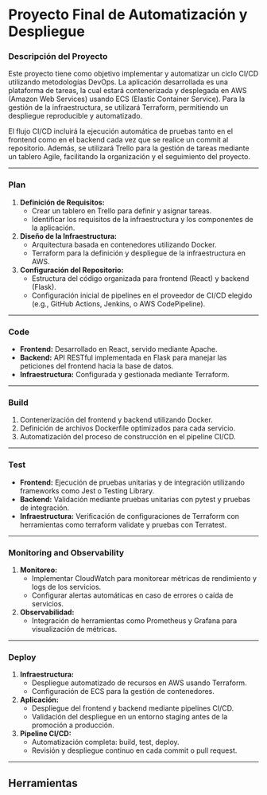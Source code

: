 # Proyecto Final de Automatización y Despliegue

### Descripción del Proyecto
Este proyecto tiene como objetivo implementar y automatizar un ciclo CI/CD utilizando metodologías DevOps. La aplicación desarrollada es una plataforma de tareas, la cual estará contenerizada y desplegada en AWS (Amazon Web Services) usando ECS (Elastic Container Service). Para la gestión de la infraestructura, se utilizará Terraform, permitiendo un despliegue reproducible y automatizado.

El flujo CI/CD incluirá la ejecución automática de pruebas tanto en el frontend como en el backend cada vez que se realice un commit al repositorio. Además, se utilizará Trello para la gestión de tareas mediante un tablero Agile, facilitando la organización y el seguimiento del proyecto.

---

### Plan
1. **Definición de Requisitos:**
   - Crear un tablero en Trello para definir y asignar tareas.
   - Identificar los requisitos de la infraestructura y los componentes de la aplicación.
2. **Diseño de la Infraestructura:**
   - Arquitectura basada en contenedores utilizando Docker.
   - Terraform para la definición y despliegue de la infraestructura en AWS.
3. **Configuración del Repositorio:**
   - Estructura del código organizada para frontend (React) y backend (Flask).
   - Configuración inicial de pipelines en el proveedor de CI/CD elegido (e.g., GitHub Actions, Jenkins, o AWS CodePipeline).

---

### Code
- **Frontend:** Desarrollado en React, servido mediante Apache.
- **Backend:** API RESTful implementada en Flask para manejar las peticiones del frontend hacia la base de datos.
- **Infraestructura:** Configurada y gestionada mediante Terraform.

---

### Build
1. Contenerización del frontend y backend utilizando Docker.
2. Definición de archivos Dockerfile optimizados para cada servicio.
3. Automatización del proceso de construcción en el pipeline CI/CD.

---

### Test
- **Frontend:** Ejecución de pruebas unitarias y de integración utilizando frameworks como Jest o Testing Library.
- **Backend:** Validación mediante pruebas unitarias con pytest y pruebas de integración.
- **Infraestructura:** Verificación de configuraciones de Terraform con herramientas como terraform validate y pruebas con Terratest.

---

### Monitoring and Observability
1. **Monitoreo:**
   - Implementar CloudWatch para monitorear métricas de rendimiento y logs de los servicios.
   - Configurar alertas automáticas en caso de errores o caída de servicios.
2. **Observabilidad:**
   - Integración de herramientas como Prometheus y Grafana para visualización de métricas.

---

### Deploy
1. **Infraestructura:**
   - Despliegue automatizado de recursos en AWS usando Terraform.
   - Configuración de ECS para la gestión de contenedores.
2. **Aplicación:**
   - Despliegue del frontend y backend mediante pipelines CI/CD.
   - Validación del despliegue en un entorno staging antes de la promoción a producción.
3. **Pipeline CI/CD:**
   - Automatización completa: build, test, deploy.
   - Revisión y despliegue continuo en cada commit o pull request.

---

## Herramientas